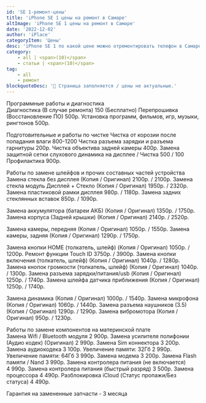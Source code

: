 ```yaml
---
id: 'SE 1-ремонт-цены'
title: 'iPhone SE 1 цены на ремонт в Самаре'
altImage: 'iPhone SE 1 цены на ремонт в Самаре'
date: '2022-12-02'
author: 'iPlace'
categoryItem: 'Цены'
desc: 'iPhone SE 1 по какой цене можно отремонтировать телефон в Самаре!'
category:
    - all | <span>(10)</span>
    - статьи | <span>(10)</span>
tag:
    - all
    - ремонт
blockquoteDesc: '🪫 Страница заполняется / цены не актуальные.'
---
```


Программные работы и диагностика	
Диагностика (В случае ремонта)	150 (Бесплатно)
Перепрошивка (Восстановление ПО)	500р.
Установка программ, фильмов, игр, музыки, рингтонов	500р.
	
Подготовительные и работы по чистке	
Чистка от корозии после попадания влаги	800-1200
Чистка разъема зарядки и разъема гарнитуры	200р.
Чистка объектива задней камеры	400р.
Замена защитной сетки слухового динамика на дисплее / Чистка	500 / 100
Профилактика	900р.
	
Работы по замене шлейфов и прочих составных частей устройства	
Замена стекла без дисплея (Копия / Оригинал)	2100р. / 2100р.
Замена стекла модуль Дисплей + Стекло (Копия / Оригинал)	1950р. / 2320р.
Замена пластиковой рамки дисплея	980р. / 1180р.
Замена задних стеклянных вставок	850р. / 1090р.
	
Замена аккумулятора (батареи АКБ) (Копия / Оригинал)	1350р. / 1750р.
Замена корпуса (Задней крышки) (Копия / Оригинал)	2140р. / 2520р.
	
Замена камеры, передняя (Копия / Оригинал)	1050р. / 1550р.
Замена камеры, задняя (Копия / Оригинал)	1290р. / 1750р.
	
Замена кнопки HOME (толкатель, шлейф) (Копия / Оригинал)	1050р. / 1200р.
Ремонт функции Touch ID	3750р. / 3900р.
Замена кнопки включения (толкатель, шлейф) (Копия / Оригинал)	1040р. / 1280р.
Замена кнопок громкости (толкатель, шлейф) (Копия / Оригинал)	1040р. / 1300р.
Замена разъема зарядки/питания/usb (Копия / Оригинал)	1250р. / 1740р.
Замена шлейфа датчика приближения (Копия / Оригинал)	1250р. / 1740р.
	
Замена динамика (Копия / Оригинал)	1000р. / 1540р.
Замена микрофона (Копия / Оригинал)	1060р. / 1440р.
Замена разъема наушников (3.5) (Копия / Оригинал)	1290р. / 1290р.
Замена вибромотора (Копия / Оригинал)	950р. / 1230р.
	
Работы по замене компонентов на материнской плате	
Замена Wifi / Bluetooth модуля	2 900р.
Замена усилителя полифонии (Аудио кодек) (Оригинал)	2 990р.
Замена Sim коннектора 	3 200р.
Замена аудиокодека 	3 100р.
Увеличение памяти: 32Гб	2 990р.
Увеличение памяти: 64Гб	3 990р.
Замена модема	3 200р.
Замена Flash памяти / Nand	3 990р.
Замена контролера питания (не включается)	4 990р.
Замена контролера питания (быстрый разряд)	3 500р.
Замена процессора	4 490р.
Разблокировка iCloud (Статус пропажи/Без статуса)	4 490р.
		
Гарантия на замененные запчасти - 3 месяца	